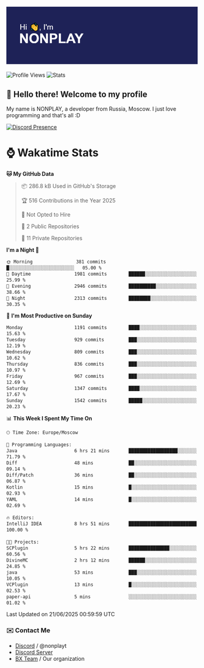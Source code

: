 ![Discord Presence](./header.png)
<br></br>
![Profile Views](https://komarev.com/ghpvc/?username=NONPLAYT&color=blue&style=for-the-badge)
![Stats](https://img.shields.io/badge/0%25-OPTIMIZED-orange?style=for-the-badge)


## :wave: Hello there! Welcome to my profile

My name is NONPLAY, a developer from Russia, Moscow. I just love programming and that's all :D

[![Discord Presence](https://lanyard.cnrad.dev/api/597087584090587177?showDisplayName=true)](https://discord.com/users/597087584090587177) 

# ⌚ Wakatime Stats

<!--START_SECTION:waka-->
**🐱 My GitHub Data** 

> 📦 286.8 kB Used in GitHub's Storage 
 > 
> 🏆 516 Contributions in the Year 2025
 > 
> 🚫 Not Opted to Hire
 > 
> 📜 2 Public Repositories 
 > 
> 🔑 11 Private Repositories 
 > 
**I'm a Night 🦉** 

```text
🌞 Morning                381 commits         █░░░░░░░░░░░░░░░░░░░░░░░░   05.00 % 
🌆 Daytime                1981 commits        ██████░░░░░░░░░░░░░░░░░░░   25.99 % 
🌃 Evening                2946 commits        ██████████░░░░░░░░░░░░░░░   38.66 % 
🌙 Night                  2313 commits        ████████░░░░░░░░░░░░░░░░░   30.35 % 
```
📅 **I'm Most Productive on Sunday** 

```text
Monday                   1191 commits        ████░░░░░░░░░░░░░░░░░░░░░   15.63 % 
Tuesday                  929 commits         ███░░░░░░░░░░░░░░░░░░░░░░   12.19 % 
Wednesday                809 commits         ███░░░░░░░░░░░░░░░░░░░░░░   10.62 % 
Thursday                 836 commits         ███░░░░░░░░░░░░░░░░░░░░░░   10.97 % 
Friday                   967 commits         ███░░░░░░░░░░░░░░░░░░░░░░   12.69 % 
Saturday                 1347 commits        ████░░░░░░░░░░░░░░░░░░░░░   17.67 % 
Sunday                   1542 commits        █████░░░░░░░░░░░░░░░░░░░░   20.23 % 
```


📊 **This Week I Spent My Time On** 

```text
🕑︎ Time Zone: Europe/Moscow

💬 Programming Languages: 
Java                     6 hrs 21 mins       ██████████████████░░░░░░░   71.79 % 
Diff                     48 mins             ██░░░░░░░░░░░░░░░░░░░░░░░   09.14 % 
Diff/Patch               36 mins             ██░░░░░░░░░░░░░░░░░░░░░░░   06.87 % 
Kotlin                   15 mins             █░░░░░░░░░░░░░░░░░░░░░░░░   02.93 % 
YAML                     14 mins             █░░░░░░░░░░░░░░░░░░░░░░░░   02.69 % 

🔥 Editors: 
IntelliJ IDEA            8 hrs 51 mins       █████████████████████████   100.00 % 

🐱‍💻 Projects: 
SCPlugin                 5 hrs 22 mins       ███████████████░░░░░░░░░░   60.56 % 
DivineMC                 2 hrs 12 mins       ██████░░░░░░░░░░░░░░░░░░░   24.85 % 
java                     53 mins             ███░░░░░░░░░░░░░░░░░░░░░░   10.05 % 
VCPlugin                 13 mins             █░░░░░░░░░░░░░░░░░░░░░░░░   02.53 % 
paper-api                5 mins              ░░░░░░░░░░░░░░░░░░░░░░░░░   01.02 % 
```


 Last Updated on 21/06/2025 00:59:59 UTC
<!--END_SECTION:waka-->

### ✉️ Contact Me

- [Discord](https://discord.com/users/597087584090587177) / @nonplayt
- [Discord Server](https://discord.gg/qNyybSSPm5)
- [BX Team](https://github.com/BX-Team) / Our organization
